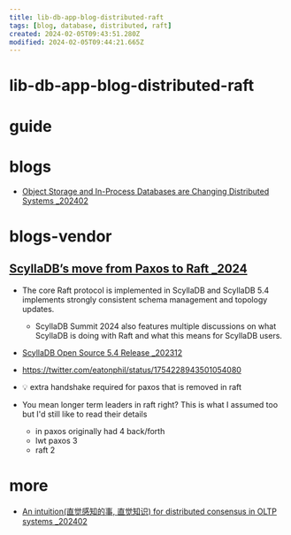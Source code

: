 ```yaml
---
title: lib-db-app-blog-distributed-raft
tags: [blog, database, distributed, raft]
created: 2024-02-05T09:43:51.280Z
modified: 2024-02-05T09:44:21.665Z
---
```


# lib-db-app-blog-distributed-raft

# guide

# blogs
- [Object Storage and In-Process Databases are Changing Distributed Systems _202402](https://blog.colinbreck.com/object-storage-and-in-process-databases-are-changing-distributed-systems/)
# blogs-vendor

## [ScyllaDB’s move from Paxos to Raft _2024](https://www.scylladb.com/glossary/paxos-consensus-algorithm/)

- The core Raft protocol is implemented in ScyllaDB and ScyllaDB 5.4 implements strongly consistent schema management and topology updates. 
  - ScyllaDB Summit 2024 also features multiple discussions on what ScyllaDB is doing with Raft and what this means for ScyllaDB users.

- [ScyllaDB Open Source 5.4 Release _202312](https://www.scylladb.com/2023/12/11/scylladb-open-source-5-4/)

- https://twitter.com/eatonphil/status/1754228943501054080
- 💡 extra handshake required for paxos that is removed in raft
- You mean longer term leaders in raft right? This is what I assumed too but I'd still like to read their details
  - in paxos originally had 4 back/forth
  - lwt paxos 3
  - raft 2
# more
- [An intuition(直觉感知的事, 直觉知识) for distributed consensus in OLTP systems _202402](https://notes.eatonphil.com/2024-02-08-an-intuition-for-distributed-consensus-in-oltp-systems.html)
